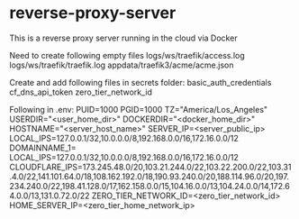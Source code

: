 # reverse-proxy-server
This is a reverse proxy server running in the cloud via Docker

Need to create following empty files
logs/ws/traefik/access.log
logs/ws/traefik/traefik.log
appdata/traefik3/acme/acme.json

Create and add following files in secrets folder:
basic_auth_credentials
cf_dns_api_token
zero_tier_network_id

Following in .env:
PUID=1000
PGID=1000
TZ="America/Los_Angeles"
USERDIR="<user_home_dir>"
DOCKERDIR="<docker_home_dir>"
HOSTNAME="<server_host_name>"
SERVER_IP=<server_public_ip>
LOCAL_IPS=127.0.0.1/32,10.0.0.0/8,192.168.0.0/16,172.16.0.0/12
DOMAINNAME_1=<fqdn>
LOCAL_IPS=127.0.0.1/32,10.0.0.0/8,192.168.0.0/16,172.16.0.0/12
CLOUDFLARE_IPS=173.245.48.0/20,103.21.244.0/22,103.22.200.0/22,103.31.4.0/22,141.101.64.0/18,108.162.192.0/18,190.93.240.0/20,188.114.96.0/20,197.234.240.0/22,198.41.128.0/17,162.158.0.0/15,104.16.0.0/13,104.24.0.0/14,172.64.0.0/13,131.0.72.0/22
ZERO_TIER_NETWORK_ID=<zero_tier_network_id>
HOME_SERVER_IP=<zero_tier_home_network_ip>


